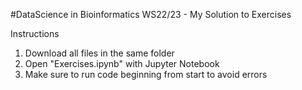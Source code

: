 #DataScience in Bioinformatics WS22/23 - My Solution to Exercises

Instructions 
1. Download all files in the same folder
2. Open "Exercises.ipynb" with Jupyter Notebook
3. Make sure to run code beginning from start to avoid errors

